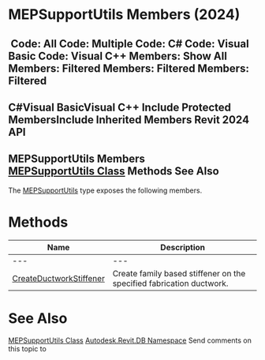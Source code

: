 # MEPSupportUtils Members (2024)

﻿
 Code: All Code: Multiple Code: C# Code: Visual Basic Code: Visual C++  Members: Show All Members: Filtered Members: Filtered Members: Filtered   
---  
C#Visual BasicVisual C++
Include Protected MembersInclude Inherited Members
Revit 2024 API  
---  
MEPSupportUtils Members  
[MEPSupportUtils Class](07955d2c-cce3-0a0f-4888-bfba19ad2043.md "MEPSupportUtils Class") Methods See Also  
---  
The [MEPSupportUtils](07955d2c-cce3-0a0f-4888-bfba19ad2043.md "MEPSupportUtils Class") type exposes the following members.
# Methods
| Name | Description |
| --- | --- |
| --- | --- | --- |
| [CreateDuctworkStiffener](04bc2c56-b510-c0e7-f035-e39b929e3142.md "CreateDuctworkStiffener Method") | Create family based stiffener on the specified fabrication ductwork. |

# See Also
[MEPSupportUtils Class](07955d2c-cce3-0a0f-4888-bfba19ad2043.md "MEPSupportUtils Class")
[Autodesk.Revit.DB Namespace](87546ba7-461b-c646-cbb1-2cb8f5bff8b2.md "Autodesk.Revit.DB Namespace")
Send comments on this topic to 